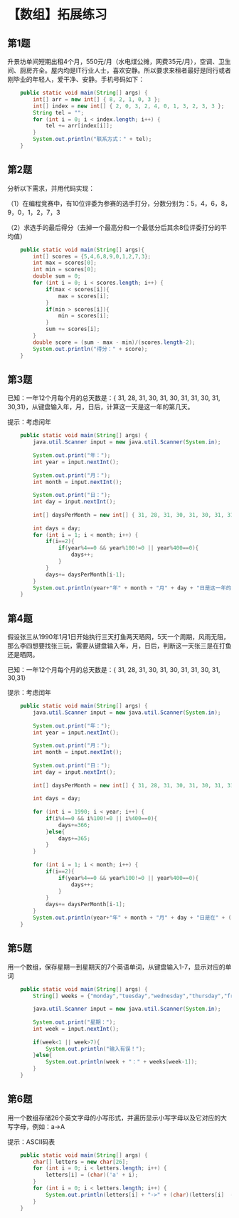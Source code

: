 # 【数组】拓展练习

## 第1题

升景坊单间短期出租4个月，550元/月（水电煤公摊，网费35元/月），空调、卫生间、厨房齐全。屋内均是IT行业人士，喜欢安静。所以要求来租者最好是同行或者刚毕业的年轻人，爱干净、安静。手机号码如下：

```java
	public static void main(String[] args) {
		int[] arr = new int[] { 8, 2, 1, 0, 3 };
		int[] index = new int[] { 2, 0, 3, 2, 4, 0, 1, 3, 2, 3, 3 };
		String tel = "";
		for (int i = 0; i < index.length; i++) {
			tel += arr[index[i]];
		}
		System.out.println("联系方式：" + tel);
	}
```

## 第2题

分析以下需求，并用代码实现：

（1）在编程竞赛中，有10位评委为参赛的选手打分，分数分别为：5，4，6，8，9，0，1，2，7，3

（2）求选手的最后得分（去掉一个最高分和一个最低分后其余8位评委打分的平均值）

```java
 	public static void main(String[] args){
		int[] scores = {5,4,6,8,9,0,1,2,7,3};
		int max = scores[0];
		int min = scores[0];
		double sum = 0;
		for (int i = 0; i < scores.length; i++) {
			if(max < scores[i]){
				max = scores[i];
			}
			if(min > scores[i]){
				min = scores[i];
			}
			sum += scores[i];
		}
		double score = (sum - max - min)/(scores.length-2);
		System.out.println("得分：" + score);
	}
```

## 第3题

已知：一年12个月每个月的总天数是：{ 31, 28, 31, 30, 31, 30, 31, 31, 30, 31, 30,31}，从键盘输入年，月，日后，计算这一天是这一年的第几天。

提示：考虑闰年

```java
	public static void main(String[] args) {
		java.util.Scanner input = new java.util.Scanner(System.in);
		
		System.out.print("年：");
		int year = input.nextInt();
		
		System.out.print("月：");
		int month = input.nextInt();
		
		System.out.print("日：");
		int day = input.nextInt();
		
		int[] daysPerMonth = new int[] { 31, 28, 31, 30, 31, 30, 31, 31, 30, 31, 30,31};
		
		int days = day;
		for (int i = 1; i < month; i++) {
			if(i==2){
				if(year%4==0 && year%100!=0 || year%400==0){
					days++;
				}
			}
			days+= daysPerMonth[i-1];
		}
		System.out.println(year+"年" + month + "月" + day + "日是这一年的第" + days + "天");
	}
```

## 第4题

假设张三从1990年1月1日开始执行三天打鱼两天晒网，5天一个周期，风雨无阻，那么李四想要找张三玩，需要从键盘输入年，月，日后，判断这一天张三是在打鱼还是晒网。

已知：一年12个月每个月的总天数是：{ 31, 28, 31, 30, 31, 30, 31, 31, 30, 31, 30,31}

提示：考虑闰年

```java
	public static void main(String[] args) {
		java.util.Scanner input = new java.util.Scanner(System.in);
		
		System.out.print("年：");
		int year = input.nextInt();
		
		System.out.print("月：");
		int month = input.nextInt();
		
		System.out.print("日：");
		int day = input.nextInt();
		
		int[] daysPerMonth = new int[] { 31, 28, 31, 30, 31, 30, 31, 31, 30, 31, 30,31};
		
		int days = day;
		
		for (int i = 1990; i < year; i++) {
			if(i%4==0 && i%100!=0 || i%400==0){
				days+=366;
			}else{
				days+=365;
			}
		}
		
		for (int i = 1; i < month; i++) {
			if(i==2){
				if(year%4==0 && year%100!=0 || year%400==0){
					days++;
				}
			}
			days+= daysPerMonth[i-1];
		}
		System.out.println(year+"年" + month + "月" + day + "日是在" + (days%5==1 || days%5==2 || days%5==3 ? "打鱼":"晒网"));
	}
```

## 第5题

用一个数组，保存星期一到星期天的7个英语单词，从键盘输入1-7，显示对应的单词

```java
	public static void main(String[] args) {
		String[] weeks = {"monday","tuesday","wednesday","thursday","friday","saturday","sunday"};
		
		java.util.Scanner input = new java.util.Scanner(System.in);
		
		System.out.print("星期：");
		int week = input.nextInt();
		
		if(week<1 || week>7){
			System.out.println("输入有误！");
		}else{
			System.out.println(week + "：" + weeks[week-1]);
		}
	}
```

## 第6题

用一个数组存储26个英文字母的小写形式，并遍历显示小写字母以及它对应的大写字母，例如：a->A

提示：ASCII码表

```java
	public static void main(String[] args) {
		char[] letters = new char[26];
		for (int i = 0; i < letters.length; i++) {
			letters[i] = (char)('a' + i);
		}
		for (int i = 0; i < letters.length; i++) {
			System.out.println(letters[i] + "->" + (char)(letters[i]  -32));
		}
	}
```

